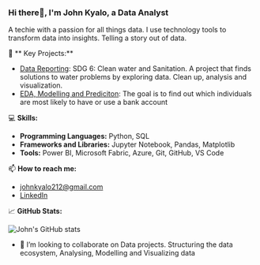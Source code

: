 ### Hi there👋, I'm John Kyalo, a Data Analyst 

A techie with a passion for all things data. I use technology tools to transform data into insights. Telling a story out of data.

🔭 ** Key Projects:**
- [Data Reporting](https://github.com/John-Kyalo/A-MAJINDOGO-CAUSE): SDG 6: Clean water and Sanitation. A project that finds solutions to water problems by exploring data. 
 Clean up, analysis and visualization.
- [EDA, Modelling and Prediciton](https://github.com/John-Kyalo/Financial-Inclusion-in-Africa): The goal is to find out which individuals are most likely to have or use a bank account


💻 **Skills:**
- **Programming Languages:** Python, SQL 
- **Frameworks and Libraries:** Jupyter Notebook, Pandas, Matplotlib
- **Tools:** Power BI, Microsoft Fabric, Azure, Git, GitHub, VS Code


📫 **How to reach me:**
- johnkyalo212@gmail.com
- [LinkedIn](https://www.linkedin.com/in/john-kyalo-8753021b6/)

📈 **GitHub Stats:**

![John's GitHub stats](https://github-readme-stats.vercel.app/api?username=John-Kyalo&show_icons=true&theme=radical)



- 👯 I’m looking to collaborate on Data projects. Structuring the data ecosystem, Analysing, Modelling and Visualizing data
<!--
**John-Kyalo/John-Kyalo** is a ✨ _special_ ✨ repository because its `README.md` (this file) appears on your GitHub profile.

Here are some ideas to get you started:

- 🔭 I’m currently working on ...
- 🌱 I’m currently learning ...
- 👯 I’m looking to collaborate on ...
- 🤔 I’m looking for help with ...
- 💬 Ask me about ...
- 📫 How to reach me: ...
- 😄 Pronouns: ...
- ⚡ Fun fact: ...
-->

